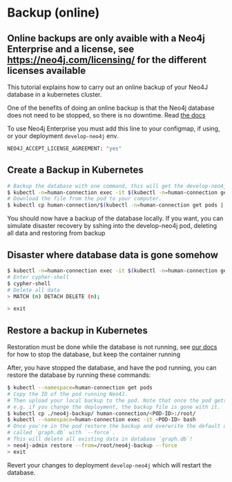 # Backup (online)

## Online backups are only avaible with a Neo4j Enterprise and a license, see https://neo4j.com/licensing/ for the different licenses available

This tutorial explains how to carry out an online backup of your Neo4J
database in a kubernetes cluster.

One of the benefits of doing an online backup is that the Neo4j database does not need to be stopped, so there is no downtime. Read [the docs](https://neo4j.com/docs/operations-manual/current/backup/performing/)

To use Neo4j Enterprise you must add this line to your configmap, if using, or your deployment `develop-neo4j` env.

```sh
NEO4J_ACCEPT_LICENSE_AGREEMENT: "yes"
```

## Create a Backup in Kubernetes

```sh
# Backup the database with one command, this will get the develop-neo4j pod, ssh into it, and run the backup command
$ kubectl -n=human-connection exec -it $(kubectl -n=human-connection get pods | grep develop-neo4j | awk '{ print $1 }') -- neo4j-admin backup --backup-dir=/var/lib/neo4j --name=neo4j-backup
# Download the file from the pod to your computer.
$ kubectl cp human-connection/$(kubectl -n=human-connection get pods | grep develop-neo4j | awk '{ print $1 }'):/var/lib/neo4j/neo4j-backup ./neo4j-backup/
```

You should now have a backup of the database locally. If you want, you can simulate disaster recovery by sshing into the develop-neo4j pod, deleting all data and restoring from backup

## Disaster where database data is gone somehow

```sh
$ kubectl -n=human-connection exec -it $(kubectl -n=human-connection get pods | grep develop-neo4j |awk '{ print $1 }') bash
# Enter cypher-shell
$ cypher-shell
# Delete all data
> MATCH (n) DETACH DELETE (n);

> exit
```

## Restore a backup in Kubernetes 

Restoration must be done while the database is not running, see [our docs](https://docs.human-connection.org/human-connection/deployment/volumes/neo4j-offline-backup#stop-and-restart-neo-4-j-database-in-kubernetes) for how to stop the database, but keep the container running

After, you have stopped the database, and have the pod running, you can restore the database by running these commands:

```sh
$ kubectl --namespace=human-connection get pods
# Copy the ID of the pod running Neo4J.
# Then upload your local backup to the pod. Note that once the pod gets deleted
# e.g. if you change the deployment, the backup file is gone with it.
$ kubectl cp ./neo4j-backup/ human-connection/<POD-ID>:/root/
$ kubectl --namespace=human-connection exec -it <POD-ID> bash
# Once you're in the pod restore the backup and overwrite the default database
# called `graph.db` with `--force`.
# This will delete all existing data in database `graph.db`!
> neo4j-admin restore --from=/root/neo4j-backup --force
> exit
```

Revert your changes to deployment `develop-neo4j` which will restart the database.
